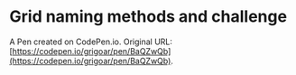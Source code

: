 # Grid  naming methods and challenge

A Pen created on CodePen.io. Original URL: [https://codepen.io/grigoar/pen/BaQZwQb](https://codepen.io/grigoar/pen/BaQZwQb).


